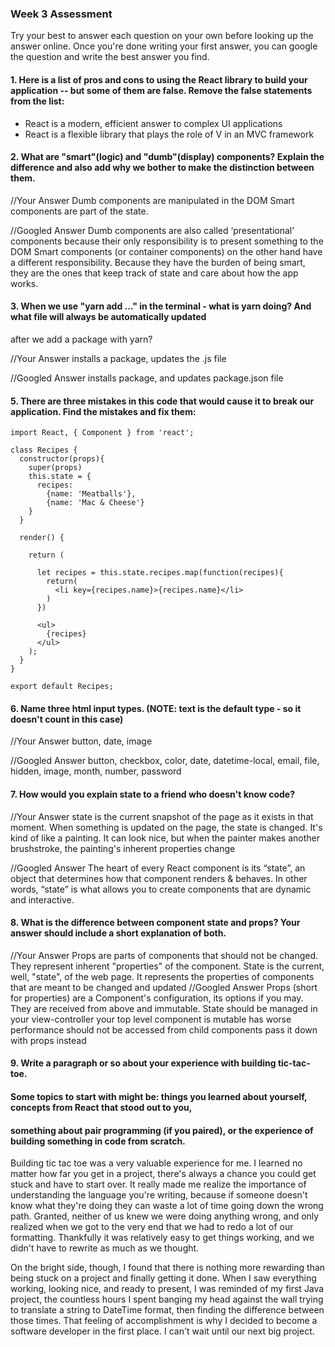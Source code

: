 ### Week 3 Assessment

Try your best to answer each question on your own before looking up the answer online. Once you're done writing your first answer, you can google the question and write the best answer you find.

#### 1. Here is a list of pros and cons to using the React library to build your application -- but some of them are false. Remove the false statements from the list:

- React is a modern, efficient answer to complex UI applications
- React is a flexible library that plays the role of V in an MVC framework


 #### 2. What are "smart"(logic) and "dumb"(display) components? Explain the difference and also add why we bother to make the distinction between them.


 //Your Answer
 Dumb components are manipulated in the DOM
 Smart components are part of the state.

 //Googled Answer
 Dumb components are also called ‘presentational’ components because their only responsibility is to present something to the DOM
 Smart components (or container components) on the other hand have a different responsibility. Because they have the burden of being smart,
 they are the ones that keep track of state and care about how the app works.

#### 3. When we use "yarn add ..." in the terminal - what is yarn doing? And what file will always be automatically updated
after we add a package with yarn?


 //Your Answer
installs a package, updates the .js file

 //Googled Answer
installs package, and updates package.json file

#### 5. There are three mistakes in this code that would cause it to break our application. Find the mistakes and fix them:

    import React, { Component } from 'react';

    class Recipes {
      constructor(props){
        super(props)
        this.state = {
          recipes:
            {name: 'Meatballs'},
            {name: 'Mac & Cheese'}
        }
      }

      render() {

        return (

          let recipes = this.state.recipes.map(function(recipes){
            return(
              <li key={recipes.name}>{recipes.name}</li>
            )
          })

          <ul>
            {recipes}
          </ul>
        );
      }
    }

    export default Recipes;

#### 6. Name three html input types. (NOTE: text is the default type - so it doesn't count in this case)

 //Your Answer
button, date, image

 //Googled Answer
button, checkbox, color, date, datetime-local, email, file, hidden, image, month, number, password

 #### 7. How would you explain state to a friend who doesn't know code?

 //Your Answer
 state is the current snapshot of the page as it exists in that moment. When something is updated on the page, the state is changed.
 It's kind of like a painting. It can look nice, but when the painter makes another brushstroke, the painting's inherent properties change

 //Googled Answer
The heart of every React component is its “state”, an object that determines how that component renders & behaves.
In other words, “state” is what allows you to create components that are dynamic and interactive.

 #### 8. What is the difference between component state and props? Your answer should include a short explanation of both.


 //Your Answer
 Props are parts of components that should not be changed. They represent inherent "properties" of the component.
 State is the current, well, "state", of the web page. It represents the properties of components that are meant to be changed and updated
 //Googled Answer
 Props (short for properties) are a Component's configuration, its options if you may. They are received from above and immutable.
 State
  should be managed in your view-controller
  your top level component
  is mutable
  has worse performance
  should not be accessed from child components
  pass it down with props instead

#### 9. Write a paragraph or so about your experience with building tic-tac-toe.
#### Some topics to start with might be: things you learned about yourself, concepts from React that stood out to you,
#### something about pair programming (if you paired), or the experience of building something in code from scratch.

Building tic tac toe was a very valuable experience for me. I learned no matter how far you get in a project, there's always
a chance you could get stuck and have to start over. It really made me realize the importance of understanding the language you're writing,
because if someone doesn't know what they're doing they can waste a lot of time going down the wrong path. Granted, neither of us knew we
were doing anything wrong, and only realized when we got to the very end that we had to redo a lot of our formatting. Thankfully it was
relatively easy to get things working, and we didn't have to rewrite as much as we thought.

On the bright side, though, I found that there is nothing more rewarding than being stuck on a project and finally getting it done.
When I saw everything working, looking nice, and ready to present, I was reminded of my first Java project, the countless hours I
spent banging my head against the wall trying to translate a string to DateTime format, then finding the difference between those times.
That feeling of accomplishment is why I decided to become a software developer in the first place. I can't wait until our next big project.
